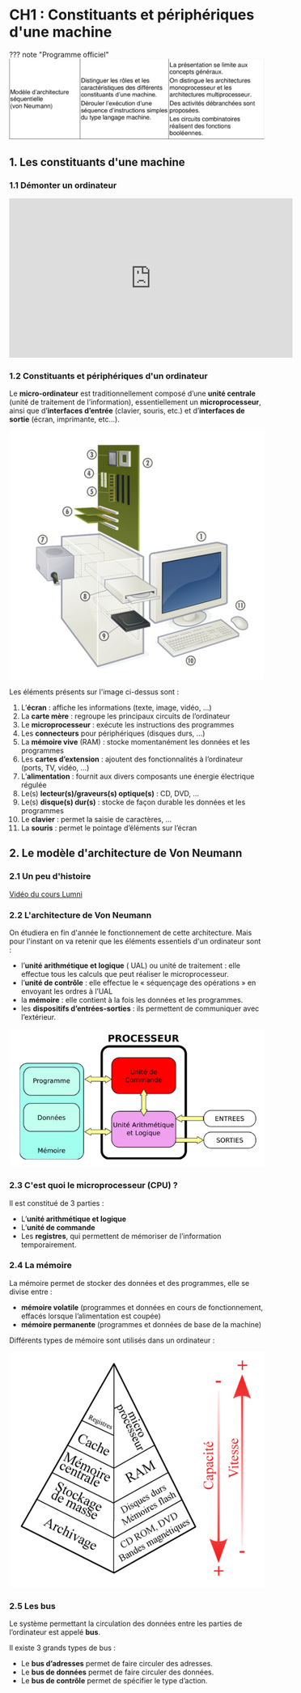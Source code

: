 # CH1 : Constituants et périphériques d'une machine

??? note "Programme officiel"
	![Image](img/bo.png)

## 1. Les constituants d'une machine
### 1.1 Démonter un ordinateur

<iframe width="560" height="315" src="https://www.youtube.com/embed/Fk2kYo2E61A" title="YouTube video player" frameborder="0" allow="accelerometer; autoplay; clipboard-write; encrypted-media; gyroscope; picture-in-picture" allowfullscreen></iframe>

### 1.2 Constituants et périphériques d'un ordinateur
Le **micro-ordinateur** est traditionnellement composé d’une **unité centrale** (unité de traitement de l’information), essentiellement un **microprocesseur**, ainsi que d’**interfaces d’entrée** (clavier, souris, etc.) et d’**interfaces de sortie** (écran, imprimante, etc…).

![Image](img/interieur_pc.png)

Les éléments présents sur l'image ci-dessus sont :

1. L’**écran** : affiche les informations (texte, image, vidéo, …)
2. La **carte mère** : regroupe les principaux circuits de l’ordinateur
3. Le **microprocesseur** : exécute les instructions des programmes
4. Les **connecteurs** pour périphériques (disques durs, …)
5. La **mémoire vive** (RAM) : stocke momentanément les données et les programmes
6. Les **cartes d’extension** : ajoutent des fonctionnalités à l’ordinateur (ports, TV, vidéo, …)
7. L’**alimentation** : fournit aux divers composants une énergie électrique régulée
8. Le(s) **lecteur(s)/graveurs(s) optique(s)** : CD, DVD, …
9. Le(s) **disque(s) dur(s)** : stocke de façon durable les données et les programmes
10. Le **clavier** : permet la saisie de caractères, …
11. La **souris** : permet le pointage d’éléments sur l’écran


## 2. Le modèle d'architecture de Von Neumann
### 2.1 Un peu d'histoire
[Vidéo du cours Lumni](http://www.lumni.fr/video/une-histoire-de-l-architecture-des-ordinateurs)

### 2.2 L'architecture de Von Neumann
On étudiera en fin d'année le fonctionnement de cette architecture. Mais pour l'instant on va retenir que les éléments essentiels d'un ordinateur sont :

- l’**unité arithmétique et logique** ( UAL)  ou unité de traitement : elle effectue tous les calculs que peut réaliser le microprocesseur.
- l’**unité de contrôle**  : elle effectue le « séquençage des opérations » en envoyant les ordres à l’UAL
- la **mémoire** : elle contient à la fois les données et les programmes.
- les **dispositifs d’entrées-sorties** : ils permettent de communiquer avec l’extérieur.

![Image](img/von_neumann.png)

### 2.3 C'est quoi le microprocesseur (CPU) ?
Il est constitué de 3 parties :
 
- L’**unité arithmétique et logique**
- L’**unité de commande**
- Les **registres**, qui permettent de mémoriser de l’information temporairement.

### 2.4 La mémoire
La mémoire permet de stocker des données et des programmes, elle se divise entre :

- **mémoire volatile** (programmes et données en cours de fonctionnement, effacés lorsque l’alimentation est coupée)
- **mémoire permanente** (programmes et données de base de la machine)

Différents types de mémoire sont utilisés dans un ordinateur :

![Image](img/memoire.png)

### 2.5 Les bus
Le système permettant la circulation des données entre les parties de l’ordinateur est appelé **bus**.

Il existe 3 grands types de bus :

- Le **bus d’adresses** permet de faire circuler des adresses.
- Le **bus de données** permet de faire circuler des données. 
- Le **bus de contrôle** permet de spécifier le type d’action.
